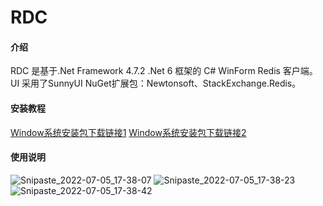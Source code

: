 # RDC

#### 介绍
RDC 是基于.Net Framework 4.7.2 .Net 6 框架的 C# WinForm Redis 客户端。
UI 采用了SunnyUI
NuGet扩展包：Newtonsoft、StackExchange.Redis。


#### 安装教程
[Window系统安装包下载链接1](http://github.com/dengmuming/RDC/blob/main/RDC/RDC%20Client/Debug/RDC%20Client.msi)
[Window系统安装包下载链接2](http://gitee.com/dengmuming/rdc/blob/master/RDC/RDC%20Client/Debug/RDC%20Client.msi)

#### 使用说明
![Snipaste_2022-07-05_17-38-07](https://user-images.githubusercontent.com/48084715/177307022-3ceb01d8-d338-46f9-abc8-ca526bf5a44e.png)
![Snipaste_2022-07-05_17-38-23](https://user-images.githubusercontent.com/48084715/177307027-aaec6062-6bc4-46c4-9a26-4bd7a9e967ff.png)
![Snipaste_2022-07-05_17-38-42](https://user-images.githubusercontent.com/48084715/177307040-04957fbf-2345-4b39-b395-a9431f3473e7.png)
